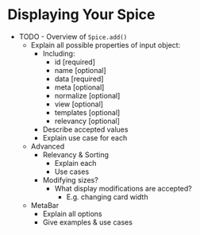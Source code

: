 # Displaying Your Spice

- TODO - Overview of `Spice.add()`
    + Explain all possible properties of input object:
        * Including: 
            - id [required]
            - name [optional]
            - data [required]
            - meta [optional]
            - normalize [optional]
            - view [optional]
            - templates [optional]
            - relevancy [optional]
        * Describe accepted values
        * Explain use case for each
    + Advanced
        * Relevancy & Sorting   
            - Explain each
            - Use cases
        * Modifying sizes?
            - What display modifications are accepted?
                + E.g. changing card width
    + MetaBar
        * Explain all options
        * Give examples & use cases